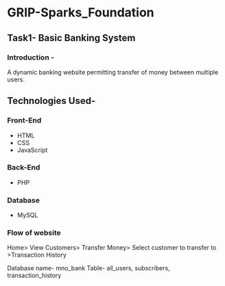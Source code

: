 # GRIP-Sparks_Foundation
## Task1- Basic Banking System

### **Introduction** -
A dynamic banking website permitting transfer of money between multiple users.

## Technologies Used-
### Front-End
* HTML
* CSS
* JavaScript

### Back-End
* PHP

### Database
* MySQL

### Flow of website
Home> View Customers> Transfer Money> Select customer to transfer to >Transaction History

Database name- mno_bank
Table- all_users, subscribers, transaction_history
